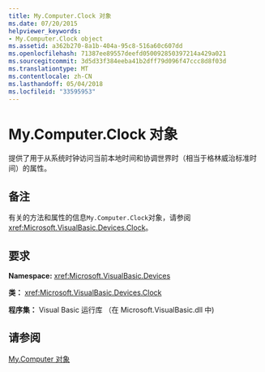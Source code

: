 ```yaml
---
title: My.Computer.Clock 对象
ms.date: 07/20/2015
helpviewer_keywords:
- My.Computer.Clock object
ms.assetid: a362b270-8a1b-404a-95c8-516a60c607dd
ms.openlocfilehash: 71387ee89557deefd050092850397214a429a021
ms.sourcegitcommit: 3d5d33f384eeba41b2dff79d096f47ccc8d8f03d
ms.translationtype: MT
ms.contentlocale: zh-CN
ms.lasthandoff: 05/04/2018
ms.locfileid: "33595953"
---
```

# <a name="mycomputerclock-object"></a>My.Computer.Clock 对象
提供了用于从系统时钟访问当前本地时间和协调世界时（相当于格林威治标准时间）的属性。  
  
## <a name="remarks"></a>备注  
 有关的方法和属性的信息`My.Computer.Clock`对象，请参阅<xref:Microsoft.VisualBasic.Devices.Clock>。  
  
## <a name="requirements"></a>要求  
 **Namespace:** <xref:Microsoft.VisualBasic.Devices>  
  
 **类：** <xref:Microsoft.VisualBasic.Devices.Clock>  
  
 **程序集：** Visual Basic 运行库 （在 Microsoft.VisualBasic.dll 中)  
  
## <a name="see-also"></a>请参阅  
 [My.Computer 对象](../../../visual-basic/language-reference/objects/my-computer-object.md)
